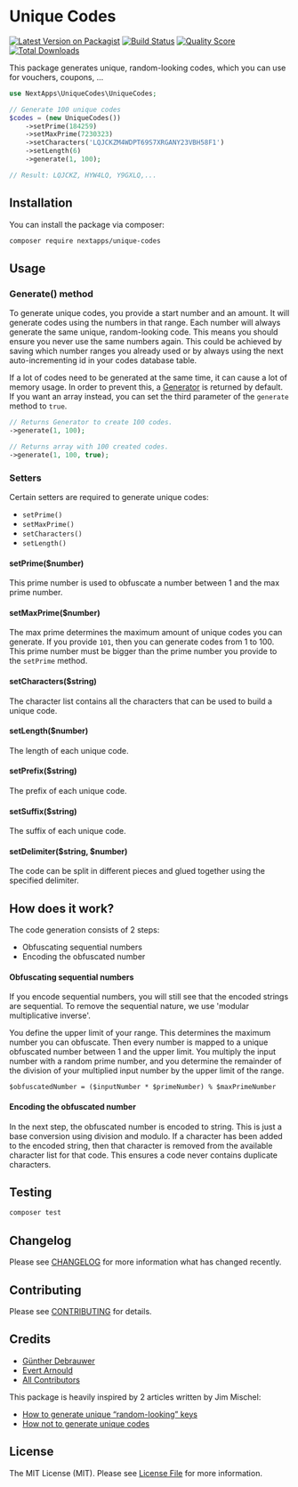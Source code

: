 # Unique Codes

[![Latest Version on Packagist](https://img.shields.io/packagist/v/nextapps/unique-codes.svg?style=flat-square)](https://packagist.org/packages/nextapps/unique-codes)
[![Build Status](https://img.shields.io/travis/nextapps-be/unique-codes/master.svg?style=flat-square)](https://travis-ci.org/nextapps-be/unique-codes)
[![Quality Score](https://img.shields.io/scrutinizer/g/nextapps-be/unique-codes.svg?style=flat-square)](https://scrutinizer-ci.com/g/nextapps-be/unique-codes)
[![Total Downloads](https://img.shields.io/packagist/dt/nextapps/unique-codes.svg?style=flat-square)](https://packagist.org/packages/nextapps/unique-codes)

This package generates unique, random-looking codes, which you can use for vouchers, coupons, ...

``` php
use NextApps\UniqueCodes\UniqueCodes;

// Generate 100 unique codes
$codes = (new UniqueCodes())
    ->setPrime(184259)
    ->setMaxPrime(7230323)
    ->setCharacters('LQJCKZM4WDPT69S7XRGANY23VBH58F1')
    ->setLength(6)
    ->generate(1, 100);

// Result: LQJCKZ, HYW4LQ, Y9GXLQ,...
```

## Installation

You can install the package via composer:

```bash
composer require nextapps/unique-codes
```

## Usage

### Generate() method

To generate unique codes, you provide a start number and an amount. It will generate codes using the numbers in that range. Each number will always generate the same unique, random-looking code. This means you should ensure you never use the same numbers again. This could be achieved by saving which number ranges you already used or by always using the next auto-incrementing id in your codes database table.

If a lot of codes need to be generated at the same time, it can cause a lot of memory usage. In order to prevent this, a [Generator](https://www.php.net/manual/en/class.generator.php) is returned by default. If you want an array instead, you can set the third parameter of the `generate` method to `true`.

```php
// Returns Generator to create 100 codes.
->generate(1, 100);

// Returns array with 100 created codes.
->generate(1, 100, true);
```

### Setters

Certain setters are required to generate unique codes:
* `setPrime()`
* `setMaxPrime()`
* `setCharacters()`
* `setLength()`

#### setPrime($number)

This prime number is used to obfuscate a number between 1 and the max prime number.

#### setMaxPrime($number)

The max prime determines the maximum amount of unique codes you can generate. If you provide `101`, then you can generate codes from 1 to 100.
This prime number must be bigger than the prime number you provide to the `setPrime` method.

#### setCharacters($string)

The character list contains all the characters that can be used to build a unique code.

#### setLength($number)

The length of each unique code.

#### setPrefix($string)

The prefix of each unique code.

#### setSuffix($string)

The suffix of each unique code.

#### setDelimiter($string, $number)

The code can be split in different pieces and glued together using the specified delimiter.

## How does it work?

The code generation consists of 2 steps:
- Obfuscating sequential numbers
- Encoding the obfuscated number

#### Obfuscating sequential numbers

If you encode sequential numbers, you will still see that the encoded strings are sequential. To remove the sequential nature, we use 'modular multiplicative inverse'.

You define the upper limit of your range. This determines the maximum number you can obfuscate. Then every number is mapped to a unique obfuscated number between 1 and the upper limit. You multiply the input number with a random prime number, and you determine the remainder of the division of your multiplied input number by the upper limit of the range.

```
$obfuscatedNumber = ($inputNumber * $primeNumber) % $maxPrimeNumber
```

#### Encoding the obfuscated number

In the next step, the obfuscated number is encoded to string. This is just a base conversion using division and modulo. If a character has been added to the encoded string, then that character is removed from the available character list for that code. This ensures a code never contains duplicate characters.

## Testing

``` bash
composer test
```

## Changelog

Please see [CHANGELOG](CHANGELOG.md) for more information what has changed recently.

## Contributing

Please see [CONTRIBUTING](CONTRIBUTING.md) for details.

## Credits

- [Günther Debrauwer](https://github.com/gdebrauwer)
- [Evert Arnould](https://github.com/earnould)
- [All Contributors](../../contributors)

This package is heavily inspired by 2 articles written by Jim Mischel:
- [How to generate unique “random-looking” keys
](https://web.archive.org/web/20170730030023/http://blog.mischel.com/2017/06/20/how-to-generate-random-looking-keys/)
- [How not to generate unique codes](https://web.archive.org/web/20170823111437/http://blog.mischel.com/2017/05/30/how-not-to-generate-unique-codes/)

## License

The MIT License (MIT). Please see [License File](LICENSE.md) for more information.

